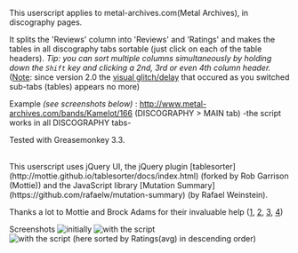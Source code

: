This userscript applies to metal-archives.com(Metal Archives), in discography pages.

It splits the 'Reviews' column into 'Reviews' and 'Ratings' and makes the tables in all discography tabs sortable
(just click on each of the table headers).
*Tip: you can sort multiple columns simultaneously by holding down the `Shift` key and clicking a 2nd, 3rd or even 4th column header.*
(<u>Note</u>: since version 2.0 the [visual glitch/delay](http://i.stack.imgur.com/ABMts.gif) that occured as you switched sub-tabs (tables) appears no more)

Example *(see screenshots below)* :
http://www.metal-archives.com/bands/Kamelot/166 (DISCOGRAPHY > MAIN tab)
-the script works in all DISCOGRAPHY tabs-

Tested with Greasemonkey 3.3.

<br>
This userscript uses jQuery UI,
the jQuery plugin [tablesorter](http://mottie.github.io/tablesorter/docs/index.html) (forked by Rob Garrison (Mottie))
and the JavaScript library [Mutation Summary](https://github.com/rafaelw/mutation-summary) (by Rafael Weinstein).

Thanks a lot to Mottie and Brock Adams for their invaluable help  ([1](http://stackoverflow.com/questions/26331773/javascript-in-an-html-table-how-to-select-part-of-text-matching-some-regex-f), [2](http://stackoverflow.com/questions/26416049/greasemonkey-using-the-waitforkeyelements-utility-how-to-call-a-function-aft), [3](https://github.com/Mottie/tablesorter/issues/990), [4](http://stackoverflow.com/questions/32233895/using-waitforkeyelements-is-it-possible-to-prevent-the-key-element-from-being-d))

Screenshots
![initially](https://greasyfork.org/system/screenshots/screenshots/000/001/815/original/1.jpg?1440546373) ![with the script](https://greasyfork.org/system/screenshots/screenshots/000/001/816/original/2_.jpg?1440546373) ![with the script (here sorted by Ratings(avg) in descending order)](https://greasyfork.org/system/screenshots/screenshots/000/001/817/original/3_.jpg?1440546373)